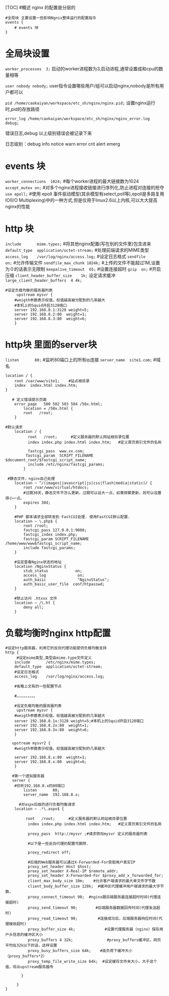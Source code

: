 [TOC]
#概述
nginx 的配置是分层的

```
#全局块 主要设置一些影响Ngnix整体运行的配置指令
events {
    # events 块
}
```

# 全局块设置
`worker_processes  3;`        启动的worker进程数为3,启动进程,通常设置成和cpu的数量相等

`user nobody nobody;`         user指令设置哪些用户/组可以启动nginx,nobody是所有用户都可以

`pid /home/caokaiyan/workspace/etc_sh/nginx/nginx.pid;`   设置nginx运行时,pid的存放路径

`error_log /home/caokaiyan/workspace/etc_sh/nginx/nginx_error.log debug;`

错误日志,debug 以上级别错误会被记录下来

日志级别：debug info notice warn error crit alert emerg


# events 块
`worker_connections  1024;`    #每个worker进程的最大链接数为1024
`accept_mutex on;`             #对多个nginx进程接收链接进行序列化,防止进程对连接的抢夺
`use epoll;`                   #使用 epoll 事件驱动模型(其余模型有select,poll等),epoll是多路复用IO(I/O Multiplexing)中的一种方式,但是仅用于linux2.6以上内核,可以大大提高nginx的性能

# http 块
`include       mime.types;`   #将其他nginx配置(写在别的文件里)包含进来
`default_type  application/octet-stream;`     #处理前端请求的MIME类型
`access_log    /var/log/nginx/access.log;` #设定日志格式
`sendfile        on;`           #允许传输文件
`sendfile_max_chunk 1024k;`                   #上传的文件不能超过1M,设置为０的话表示无限制
`keepalive_timeout  65;`   #设置连接超时
`gzip  on;`     #开启压缩
`client_header_buffer_size    1k;` 设定请求缓冲
`large_client_header_buffers  4 4k;`
```
#设定负载均衡的服务器列表
     upstream mysvr {
    #weigth参数表示权值，权值越高被分配到的几率越大
    #本机上的Squid开启3128端口
    server 192.168.8.1:3128 weight=5;
    server 192.168.8.2:80  weight=1;
    server 192.168.8.3:80  weight=6;
    }
```


# http块 里面的server块
`listen       80;`   #监听80端口上的所有ip连接
`server_name  site1.com;`  #域名
```
location / {
    root /var/www/site1;    #站点根目录
    index  index.html index.htm;
}
```
```
   # 定义错误提示页面
    error_page   500 502 503 504 /50x.html;
        location = /50x.html {
        root   /root;
    }
```
```
#默认请求
    location / {
          root   /root;      #定义服务器的默认网站根目录位置
          index index.php index.html index.htm;   #定义首页索引文件的名称

          fastcgi_pass  www.xx.com;
         fastcgi_param  SCRIPT_FILENAME  $document_root/$fastcgi_script_name;
          include /etc/nginx/fastcgi_params;
        }

```
```
 #静态文件，nginx自己处理
    location ~ ^/(images|javascript|js|css|flash|media|static)/ {
        root /var/www/virtual/htdocs;
        #过期30天，静态文件不怎么更新，过期可以设大一点，如果频繁更新，则可以设置得小一点。
        expires 30d;
    }
```
```
    #PHP 脚本请求全部转发到 FastCGI处理. 使用FastCGI默认配置.
    location ~ \.php$ {
        root /root;
        fastcgi_pass 127.0.0.1:9000;
        fastcgi_index index.php;
        fastcgi_param SCRIPT_FILENAME /home/www/www$fastcgi_script_name;
        include fastcgi_params;
    }
```
```
    #设定查看Nginx状态的地址
    location /NginxStatus {
        stub_status            on;
        access_log              on;
        auth_basic              "NginxStatus";
        auth_basic_user_file  conf/htpasswd;
    }
```
```
    #禁止访问 .htxxx 文件
    location ~ /\.ht {
        deny all;
    }
```

# 负载均衡时nginx http配置
```
#设定http服务器，利用它的反向代理功能提供负载均衡支持
http {
     #设定mime类型,类型由mime.type文件定义
    include       /etc/nginx/mime.types;
    default_type  application/octet-stream;
    #设定日志格式
    access_log    /var/log/nginx/access.log;

    #省略上文有的一些配置节点

    #。。。。。。。。。。

    #设定负载均衡的服务器列表
     upstream mysvr {
    #weigth参数表示权值，权值越高被分配到的几率越大
    server 192.168.8.1x:3128 weight=5;#本机上的Squid开启3128端口
    server 192.168.8.2x:80  weight=1;
    server 192.168.8.3x:80  weight=6;
    }

   upstream mysvr2 {
    #weigth参数表示权值，权值越高被分配到的几率越大

    server 192.168.8.x:80  weight=1;
    server 192.168.8.x:80  weight=6;
    }

   #第一个虚拟服务器
   server {
    #侦听192.168.8.x的80端口
        listen       80;
        server_name  192.168.8.x;

      #对aspx后缀的进行负载均衡请求
    location ~ .*\.aspx$ {

         root   /root;      #定义服务器的默认网站根目录位置
          index index.php index.html index.htm;   #定义首页索引文件的名称

          proxy_pass  http://mysvr ;#请求转向mysvr 定义的服务器列表

          #以下是一些反向代理的配置可删除.

          proxy_redirect off;

          #后端的Web服务器可以通过X-Forwarded-For获取用户真实IP
          proxy_set_header Host $host;
          proxy_set_header X-Real-IP $remote_addr;
          proxy_set_header X-Forwarded-For $proxy_add_x_forwarded_for;
          client_max_body_size 10m;    #允许客户端请求的最大单文件字节数
          client_body_buffer_size 128k;  #缓冲区代理缓冲用户端请求的最大字节数，
          proxy_connect_timeout 90;  #nginx跟后端服务器连接超时时间(代理连接超时)
          proxy_send_timeout 90;        #后端服务器数据回传时间(代理发送超时)
          proxy_read_timeout 90;         #连接成功后，后端服务器响应时间(代理接收超时)
          proxy_buffer_size 4k;             #设置代理服务器（nginx）保存用户头信息的缓冲区大小
          proxy_buffers 4 32k;               #proxy_buffers缓冲区，网页平均在32k以下的话，这样设置
          proxy_busy_buffers_size 64k;    #高负荷下缓冲大小（proxy_buffers*2）
          proxy_temp_file_write_size 64k;  #设定缓存文件夹大小，大于这个值，将从upstream服务器传

       }

     }
}

```
